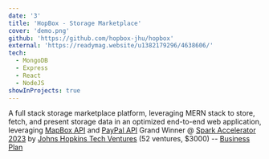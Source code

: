 ```yaml
---
date: '3'
title: 'HopBox - Storage Marketplace'
cover: 'demo.png'
github: 'https://github.com/hopbox-jhu/hopbox'
external: 'https://readymag.website/u1382179296/4638606/'
tech:
  - MongoDB
  - Express
  - React
  - NodeJS
showInProjects: true
---
```


A full stack storage marketplace platform, leveraging MERN stack to store, fetch, and present storage data in an optimized end-to-end web application, leveraging [MapBox API](https://www.mapbox.com/) and [PayPal API](https://developer.paypal.com/api/rest/)
Grand Winner @ [Spark Accelerator 2023](https://ventures.jhu.edu/programs-services/fastforward-u/accelerator/spring-2023-spark-cohort/) by [Johns Hopkins Tech Ventures](https://ventures.jhu.edu/) (52 ventures, $3000)
-- [Business Plan](https://docs.google.com/presentation/d/17wyI-dQfAP7deQvTUwxKDB_QgNgY3lsbZ4u8xwNTP_Q/edit?usp=sharing)
